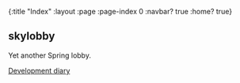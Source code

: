 {:title "Index"
 :layout :page
 :page-index 0
 :navbar? true
 :home? true}

## skylobby

Yet another Spring lobby.

[Development diary](/pages/development/)
